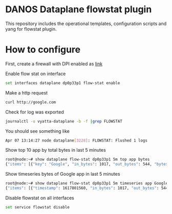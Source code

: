 # DANOS Dataplane flowstat plugin

This repository includes the operational templates, configuration scripts and yang for flowstat plugin.

# How to configure
First, create a firewall with DPI enabled as [link](https://danosproject.atlassian.net/wiki/spaces/DAN/pages/544243713/Deep+Packet+Inspection#4.1.-An-application-firewall-allows-access-to-permitted-websites-while-blocking-all-other-web-traffic)

Enable flow stat on interface
```sh
set interfaces dataplane dp0p33p1 flow-stat enable
```

Make a http request
```sh
curl http://google.com
```

Check for log was exported
```sh
journalctl -u vyatta-dataplane -b -f |grep FLOWSTAT
```
You should see something like
```sh
Apr 07 13:14:27 node dataplane[3228]: FLOWSTAT: Flushed 1 logs
```

Show top 10 app by total bytes in last 5 minutes
```sh
root@node:~# show dataplane flow-stat dp0p33p1 5m top app bytes 
{"items": [{"key": "Google", "in_bytes": 1017, "out_bytes": 544, "bytes": 1561}]}
```

Show timeseries bytes of Google app in last 5 minutes
```sh
root@node:~# show dataplane flow-stat dp0p33p1 5m timeseries app Google
{"items": [{"timestamp": 1617801560, "in_bytes": 1017, "out_bytes": 544, "bytes": 1561}]}
```

Disable flowstat on all interfaces
```sh
set service flowstat disable
```
